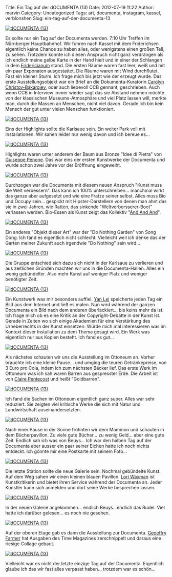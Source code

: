 Title: Ein Tag auf der dOCUMENTA (13)
Date: 2012-07-19 11:22
Author: marvin
Category: Uncategorized
Tags: art, documenta, instagram, kassel, verblonshen
Slug: ein-tag-auf-der-documenta-13

[![dOCUMENTA
(13)](http://farm8.staticflickr.com/7113/7602311234_a1d4a279e1_z.jpg)](http://www.flickr.com/photos/marvinxsteadfast/7602311234/ "dOCUMENTA (13) by marvinxsteadfast, on Flickr, via Patr")

Es sollte nur ein Tag auf der Documenta werden. 7:10 Uhr Treffen im
Nürnberger Hauptbahnhof. Wir fuhren nach Kassel mit dem Friderichsen
eigentlich keine Chance zu haben alles, oder wenigstens einen großen
Teil, zu sehen. Trotzdem konnte ich diesen Anspruch nicht ganz
verdrängen als ich endlich meine gelbe Karte in der Hand hielt und in
einer der Schlangen in dem
[Fridericianum](http://de.wikipedia.org/wiki/Fridericianum_(Kassel))
stand. Die ersten Räume waren fast leer, weiß und mit ein paar Exponaten
ausgestattet. Die Räume waren mit Wind durchflutet. Fast ein kleiner
Sturm. Ich frage mich bis jetzt wie der erzeugt wurde. Das erste
Ausstellungsobjekt war ein Brief an die Dokumenta-Kuratorin [Carolyn
Christov-Bakargiev](http://de.wikipedia.org/wiki/Carolyn_Christov-Bakargiev),
oder auch liebevoll CCB gennant, geschrieben. Auch wenn CCB in Interview
immer wieder sagt das sie Abstand nehmen möchte von der klassischen
Museums-Atmosphäre und viel Platz lassen will, merkte man, durch die
Massen an Menschen, nicht viel davon. Gerade ich bin kein Mensch der gut
unter vielen Menschen funktioniert.

[![dOCUMENTA
(13)](http://farm9.staticflickr.com/8287/7602309502_fe93d827e9_z.jpg)](http://www.flickr.com/photos/marvinxsteadfast/7602309502/ "dOCUMENTA (13) by marvinxsteadfast, on Flickr, via Patr")

Eins der Highlights sollte die Karlsaue sein. Ein weiter Park voll mit
Installationen. Wir sahen leider nur wenig davon und ich bereue es...

[![dOCUMENTA
(13)](http://farm9.staticflickr.com/8288/7602310024_36e6d3dc14_z.jpg)](http://www.flickr.com/photos/marvinxsteadfast/7602310024/ "dOCUMENTA (13) by marvinxsteadfast, on Flickr, via Patr")

Highlights waren unter anderem der Baum aus Bronze "Idee di Pietra" von
[Guiseppe Penone](http://de.wikipedia.org/wiki/Giuseppe_Penone). Das war
eins der ersten Kunstwerke der Documenta und wurde schon zwei Jahre vor
der Eröffnung eingeweiht.

[![dOCUMENTA
(13)](http://farm9.staticflickr.com/8168/7602307758_edfdf7d46a_z.jpg)](http://www.flickr.com/photos/marvinxsteadfast/7602307758/ "dOCUMENTA (13) by marvinxsteadfast, on Flickr, via Patr")

Durchzogen war die Documenta mit diesem neuen Anspruch "Kunst muss die
Welt verbessern". Das kann ich 100% unterschreiben... manchmal wirkt das
ganze aber aufgesetzt und wie eine Fratze seiner selbst. Alles muss Bio
und Occupy sein... gespickt mit Hipster-Darstellern von denen man ahnt
das sie in zwei Jahren, wie Ratten, das sinkende "Weltverbersserer-Boot"
verlassen werden. Bio-Essen als Kunst zeigt das Kollektiv "[And And
And](http://andandand.org/)".

[![dOCUMENTA
(13)](http://farm9.staticflickr.com/8002/7602537720_992614347a_z.jpg)](http://www.flickr.com/photos/marvinxsteadfast/7602537720/ "dOCUMENTA (13) by marvinxsteadfast, on Flickr, via Patr")

Ein anderes "Objekt dieser Art" war der "Do Nothing Garden" von Song
Dong. Ich fand es eigentlich nicht schlecht. Vielleicht weil ich denke
das der Garten meiner Zukunft auch irgendwie "Do Nothing" sein wird...

[![dOCUMENTA
(13)](http://farm8.staticflickr.com/7271/7602311846_87c4d011ac_z.jpg)](http://www.flickr.com/photos/marvinxsteadfast/7602311846/ "dOCUMENTA (13) by marvinxsteadfast, on Flickr, via Patr")

Die Gruppe entschied sich dazu sich nicht in der Karlsaue zu verlieren
und aus zeitlichen Gründen machten wir uns in die Documenta-Hallen.
Alles ein wenig gebündelter. Also mehr Kunst auf weniger Platz und
weniger benötigter Zeit.

[![dOCUMENTA
(13)](http://farm9.staticflickr.com/8017/7602604432_5b60831c62_z.jpg)](http://www.flickr.com/photos/marvinxsteadfast/7602604432/ "dOCUMENTA (13) by marvinxsteadfast, on Flickr, via Patr")

Ein Kunstwerk was mir besonders auffiel. [Yan
Lei](http://d13.documenta.de/#/de/teilnehmer/teilnehmer/yan-lei/)
speicherte jeden Tag ein Bild aus dem Internet und ließ es malen. Nun
wird während der ganzen Documenta ein Bild nach dem anderen
überlackiert... bis keins mehr da ist. Ich frage mich ob es eine Kritik
an der Copyright-Debatte in der Kunst ist. Gerade in Zeiten wo sich
einige Akademien für eine Verstärkung des Urheberrechts in der Kunst
einsetzen. Würde mich mal interessieren was im Kontext dieser
Installation zu dem Thema gesagt wird. Ein Werk was eigentlich nur aus
Kopien besteht. Ich fand es gut...

[![dOCUMENTA
(13)](http://farm8.staticflickr.com/7276/7602310274_dc0b2b4a45_z.jpg)](http://www.flickr.com/photos/marvinxsteadfast/7602310274/ "dOCUMENTA (13) by marvinxsteadfast, on Flickr, via Patr")

Als nächstes schauten wir uns die Ausstellung im Ottoneum an. Vorher
brauchte ich eine kleine Pause... und umging die teuren Getränkepreise,
von 3 Euro pro Cola, indem ich zum nächsten Bäcker lief. Das erste Werk
im Ottoneum was ich sah waren Barren aus gespresster Erde. Die Arbeit
ist von [Claire Pentecost](http://www.clairepentecost.org/) und heißt
"Goldbarren".

[![dOCUMENTA
(13)](http://farm9.staticflickr.com/8022/7602309002_368f58b316_z.jpg)](http://www.flickr.com/photos/marvinxsteadfast/7602309002/ "dOCUMENTA (13) by marvinxsteadfast, on Flickr, via Patr")

Ich fand die Sachen im Ottoneum eigentlich ganz super. Alles war sehr
reduziert. Sie zeigten viel kritische Werke die sich mit Natur und
Landwirtschaft auseinandersetzten.

[![dOCUMENTA
(13)](http://farm9.staticflickr.com/8158/7602310528_1fac51ed1f_z.jpg)](http://www.flickr.com/photos/marvinxsteadfast/7602310528/ "dOCUMENTA (13) by marvinxsteadfast, on Flickr, via Patr")

Nach einer Pause in der Sonne fröhnten wir dem Mammon und schauten in
dem Bücherpavillon. Zu viele gute Bücher... zu wenig Geld... aber eine
gute Zeit. Endlich sah ich was von Beuys... Ich war den halben Tag auf
der Documenta aber ausser ein paar seiner Eichen hatte ich noch nichts
entdeckt. Ich gönnte mir eine Postkarte mit seinem Foto...

[![dOCUMENTA
(13)](http://farm9.staticflickr.com/8285/7602310952_52789ddf2e_z.jpg)](http://www.flickr.com/photos/marvinxsteadfast/7602310952/ "dOCUMENTA (13) by marvinxsteadfast, on Flickr, via Patr")

Die letzte Station sollte die neue Galerie sein. Nochmal gebündelte
Kunst. Auf dem Weg sahen wir einen kleinen blauen Pavillon. [Lori
Waxman](http://d13.documenta.de/#/de/teilnehmer/teilnehmer/lori-waxman/)
ist Kunstkritikerin und bietet ihren Service während der Documenta an.
Jeder Künstler kann sich anmelden und dort seine Werke besprechen
lassen.

[![dOCUMENTA
(13)](http://farm9.staticflickr.com/8290/7602308790_49883f82e6_z.jpg)](http://www.flickr.com/photos/marvinxsteadfast/7602308790/ "dOCUMENTA (13) by marvinxsteadfast, on Flickr, via Patr")

In der neuen Galerie angekommen... endlich Beuys...endlich das Rudel.
Viel hatte ich darüber gelesen... es noch nie gesehen.

[![dOCUMENTA
(13)](http://farm8.staticflickr.com/7271/7602307278_df7401699b_z.jpg)](http://www.flickr.com/photos/marvinxsteadfast/7602307278/ "dOCUMENTA (13) by marvinxsteadfast, on Flickr, via Patr")

Auf der oberen Etage gab es dann die Ausstellung zur Documenta.
[Geoeffry Farmer](http://en.wikipedia.org/wiki/Geoffrey_Farmer) hat
Ausgaben des Time Magazines zerschnippelt und daraus eine riesige
Collage gebaut.

[![dOCUMENTA
(13)](http://farm9.staticflickr.com/8012/7602308376_e6f0c88263_z.jpg)](http://www.flickr.com/photos/marvinxsteadfast/7602308376/ "dOCUMENTA (13) by marvinxsteadfast, on Flickr, via Patr")

Vielleicht war es nicht der letzte einzige Tag auf der Documenta.
Eigentlich glaube ich das wir fast alles verpasst haben... trotzdem war
es schön...

